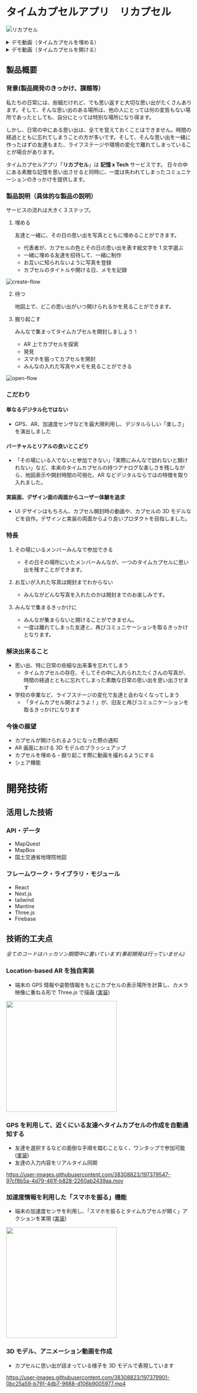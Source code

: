 # タイムカプセルアプリ　リカプセル

![リカプセル](https://user-images.githubusercontent.com/38308823/197376552-5165c5fa-607f-4721-be2f-d2746d244ac0.jpg)

<details>
 <summary>デモ動画（タイムカプセルを埋める）</summary>
 <video src="https://user-images.githubusercontent.com/38308823/197378769-dd2dbf70-7cc4-4ee4-86d6-24b04112d47a.mov">
</details>

<details>
 <summary>デモ動画（タイムカプセルを開ける）</summary>
 <video src="https://user-images.githubusercontent.com/38308823/197378769-dd2dbf70-7cc4-4ee4-86d6-24b04112d47a.mov">
</details>

## 製品概要

### 背景(製品開発のきっかけ、課題等）

私たちの日常には、些細だけれど、でも思い返すと大切な思い出がたくさんあります。そして、そんな思い出のある場所は、他の人にとっては何の変哲もない場所であったとしても、自分にとっては特別な場所になり得ます。

しかし、日常の中にある思い出は、全てを覚えておくことはできません。時間の経過とともに忘れてしまうことの方が多いです。そして、そんな思い出を一緒に作ったはずの友達もまた、ライフステージや環境の変化で離れてしまっていることが場合があります。

タイムカプセルアプリ「**リカプセル**」は **記憶 x Tech** サービスです。 日々の中にある素敵な記憶を思い出させると同時に、一度は失われてしまったコミュニケーションのきっかけを提供します。

### 製品説明（具体的な製品の説明）

サービスの流れは大きく３ステップ。

1. 埋める

   友達と一緒に、その日の思い出を写真とともに埋めることができます。

   - 代表者が、カプセルの色とその日の思い出を表す絵文字を 1 文字選ぶ
   - 一緒に埋める友達を招待して、一緒に制作
   - お互いに知られないように写真を登録
   - カプセルのタイトルや開ける日、メモを記録

![create-flow](https://user-images.githubusercontent.com/38308823/197377456-165f150e-2788-42d8-bc8f-e660b70d7ec9.jpg)

2. 待つ

   地図上で、どこの思い出がいつ開けられるかを見ることができます。

3. 掘り起こす

   みんなで集まってタイムカプセルを開封しましょう！

   - AR 上でカプセルを探索
   - 発見
   - スマホを振ってカプセルを開封
   - みんなの入れた写真やメモを見ることができる

![open-flow](https://user-images.githubusercontent.com/38308823/197377474-4ff21eab-cacc-4e95-9797-3ed882563c5c.jpg)

### こだわり

#### 単なるデジタル化ではない

- GPS、AR、加速度センサなどを最大限利用し、デジタルらしい「楽しさ」を演出しました

#### バーチャルとリアルの良いとこどり

- 「その場にいる人でないと参加できない」「実際にみんなで訪れないと開けれない」など、本来のタイムカプセルの持つアナログな楽しさを残しながら、地図表示や開封時間の可視化、AR などデジタルならではの特徴を取り入れました。

#### 実装面、デザイン面の両面からユーザー体験を追求

- UI デザインはもちろん、カプセル開封時の動画や、カプセルの 3D モデルなどを自作。デザインと実装の両面からより良いプロダクトを目指しました。

### 特長

1. その場にいるメンバーみんなで参加できる

   - その日その場所にいたメンバーみんなが、一つのタイムカプセルに思い出を残すことができます。

2. お互いが入れた写真は開封までわからない

   - みんながどんな写真を入れたのかは開封までのお楽しみです。

3. みんなで集まるきっかけに
   - みんなが集まらないと開けることができません。
   - 一度は離れてしまった友達と、再びコミュニケーションを取るきっかけとなります。

### 解決出来ること

- 思い出、特に日常の些細な出来事を忘れてしまう
  - タイムカプセルの存在、そしてその中に入れられたたくさんの写真が、時間の経過とともに忘れてしまった素敵な日常の思い出を思い出させます
- 学校の卒業など、ライフステージの変化で友達と会わなくなってしまう
  - 「タイムカプセル開けようよ！」が、旧友と再びコミュニケーションを取るきっかけになります

### 今後の展望

- カプセルが開けられるようになった際の通知
- AR 画面における 3D モデルのブラッシュアップ
- カプセルを埋める・掘り起こす際に動画を撮れるようにする
- シェア機能

# 開発技術

## 活用した技術

### API・データ

- MapQuest
- MapBox
- 国土交通省地理院地図

### フレームワーク・ライブラリ・モジュール

- React
- Next.js
- tailwind
- Mantine
- Three.js
- Firebase

## 技術的工夫点

_全てのコードはハッカソン期間中に書いています(事前開発は行っていません)_

### Location-based AR を独自実装

- 端末の GPS 情報や姿勢情報をもとにカプセルの表示場所を計算し、カメラ映像に重ねる形で Three.js で描画 ([実装](https://github.com/jphacks/F_2207/blob/main/src/pages/capsule/open/%5BcapsuleId%5D/index.tsx))

<img src="https://user-images.githubusercontent.com/38308823/197379813-40c33292-1025-4851-ab4e-40976ef5db16.png" width="300px"/>

### GPS を利用して、近くにいる友達へタイムカプセルの作成を自動通知する

- 友達を選択するなどの面倒な手順を踏むことなく、ワンタップで参加可能 ([実装](https://github.com/jphacks/F_2207/blob/fe13b963dec81b4cb7e1bda45501a26c9aa00dc6/src/view/MatchingDialog.tsx#L29-L31))
- 友達の入力内容をリアルタイム同期

https://user-images.githubusercontent.com/38308823/197379547-97cf8b5a-4d79-461f-b828-2260ab2439aa.mov

### 加速度情報を利用した「スマホを振る」機能

- 端末の加速度センサを利用し、「スマホを振るとタイムカプセルが開く」アクションを実現 ([実装](https://github.com/jphacks/F_2207/blob/main/src/lib/useShakeAmount.ts))

<img src="https://user-images.githubusercontent.com/38308823/197379721-972fe555-7ae5-4feb-9cfb-3667fec07d34.png" width="300px"/>

### 3D モデル、アニメーション動画を作成

- カプセルに思い出が詰まっている様子を 3D モデルで表現しています

https://user-images.githubusercontent.com/38308823/197379901-0bc25a59-b791-4db7-9688-d106b9005977.mp4
